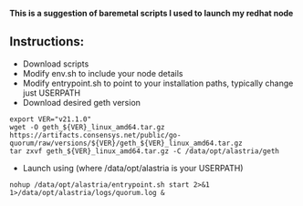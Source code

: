 **This is a suggestion of baremetal scripts I used to launch my redhat node**

## Instructions:
- Download scripts
- Modify env.sh to include your node details
- Modify entrypoint.sh to point to your installation paths, typically change just USERPATH
- Download desired geth version

```
export VER="v21.1.0"
wget -O geth_${VER}_linux_amd64.tar.gz https://artifacts.consensys.net/public/go-quorum/raw/versions/${VER}/geth_${VER}_linux_amd64.tar.gz
tar zxvf geth_${VER}_linux_amd64.tar.gz -C /data/opt/alastria/geth
```

- Launch using (where /data/opt/alastria is your USERPATH)
    
```
nohup /data/opt/alastria/entrypoint.sh start 2>&1 1>/data/opt/alastria/logs/quorum.log &
```